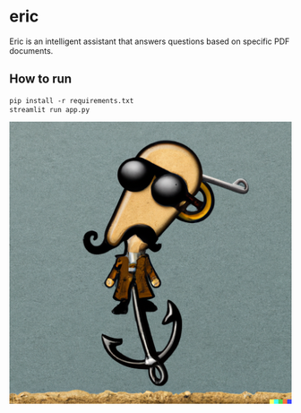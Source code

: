 # eric

Eric is an intelligent assistant that answers questions based on specific PDF documents.

## How to run

```
pip install -r requirements.txt
streamlit run app.py
```

![Eric](eric_clippy.png "Image generated by DALL-E")
